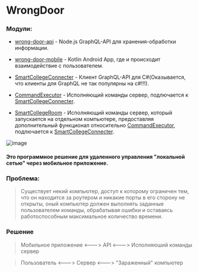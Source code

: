 
# WrongDoor

### Модули:
* [wrong-door-api] - Node.js GraphQL-API для хранения-обработки информации.

* [wrong-door-mobile] - Kotlin Android App, где и происходит взаимодействие с пользователем.

* [SmartCollegeConnecter] - Клиент GraphQL-API для C#(Оказывается, что клиенты для GraphQL не так популярны на c#!!!).

* [CommandExecutor] - Исполняющий команды сервер, подлючается к [SmartCollegeConnecter].

* [SmartCollegeRoom] - Исполняющий команды сервер, который запускается на отдельном компьютере, предоставляя дополнительный функционал относительно [CommandExecutor], подлючается к [SmartCollegeConnecter].


![image](https://user-images.githubusercontent.com/59175552/120936127-47efb880-c717-11eb-8ef9-06c211a70fbc.png)

#### Это программное решение для удаленного управления "локальной сетью" через мобильное приложение.

### Проблема: 
> Существует некий компьютер, доступ к которому ограничен тем, что он находится за роутером и никакие порты в его сторону не открыты, оный компьютер должен выполнять заданные пользователем команды, обрабатывая ошибки и оставаясь работоспособным максимальное количество времени.

### Решение 
> Мобильное приложение <---> API <--->  Исполняюший команды сервер

> Пользователь <---> Сервер <--->  "Зараженный" компьютер

[SmartCollegeConnecter]: <https://github.com/stercoris/SmartCollege/tree/master/SmartCollegeConnecter>
[CommandExecutor]: <https://github.com/stercoris/SmartCollege/tree/master/SmartCollege.Executor>
[wrong-door-mobile]: <https://github.com/stercoris/wrong-door-mobile>
[wrong-door-api]: <https://github.com/stercoris/wrong-door-api>
[SmartCollegeRoom]: <https://github.com/stercoris/SmartCollege/tree/master/SmartCollege.Room>

